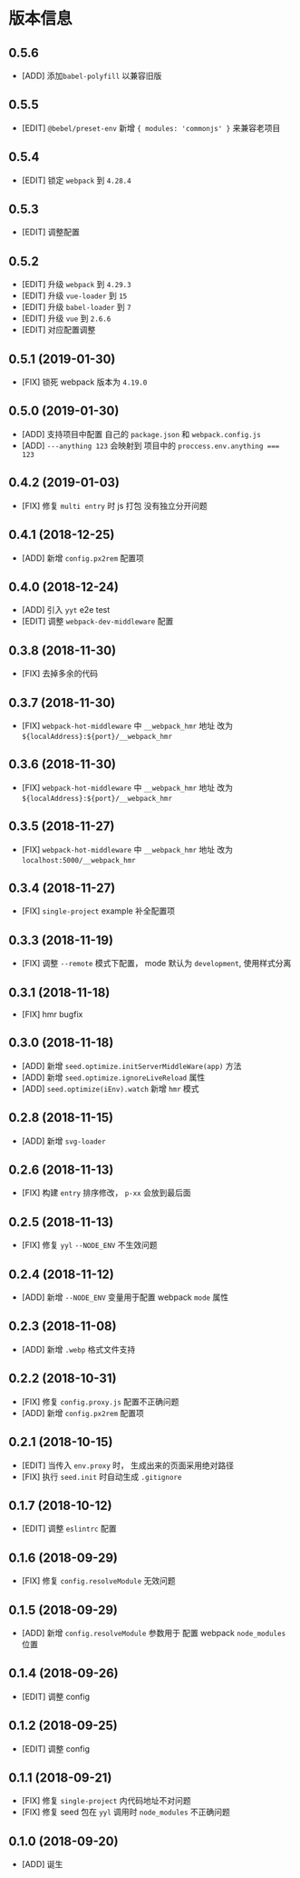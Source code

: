 # 版本信息
## 0.5.6
* [ADD] 添加`babel-polyfill` 以兼容旧版

## 0.5.5
* [EDIT] `@bebel/preset-env` 新增 `{ modules: 'commonjs' }` 来兼容老项目

## 0.5.4
* [EDIT] 锁定 `webpack` 到 `4.28.4`

## 0.5.3
* [EDIT] 调整配置

## 0.5.2
* [EDIT] 升级 `webpack` 到 `4.29.3`
* [EDIT] 升级 `vue-loader` 到 `15`
* [EDIT] 升级 `babel-loader` 到 `7`
* [EDIT] 升级 `vue` 到 `2.6.6`
* [EDIT] 对应配置调整

## 0.5.1 (2019-01-30)
* [FIX] 锁死 webpack 版本为 `4.19.0`

## 0.5.0 (2019-01-30)
* [ADD] 支持项目中配置 自己的 `package.json` 和 `webpack.config.js`
* [ADD] `---anything 123` 会映射到 项目中的 `proccess.env.anything === 123`

## 0.4.2 (2019-01-03)
* [FIX] 修复 `multi entry` 时 js 打包 没有独立分开问题

## 0.4.1 (2018-12-25)
* [ADD] 新增 `config.px2rem` 配置项

## 0.4.0 (2018-12-24)
* [ADD] 引入 `yyt` e2e test
* [EDIT] 调整 `webpack-dev-middleware` 配置

## 0.3.8 (2018-11-30)
* [FIX] 去掉多余的代码

## 0.3.7 (2018-11-30)
* [FIX] `webpack-hot-middleware` 中 `__webpack_hmr` 地址 改为 `${localAddress}:${port}/__webpack_hmr`

## 0.3.6 (2018-11-30)
* [FIX] `webpack-hot-middleware` 中 `__webpack_hmr` 地址 改为 `${localAddress}:${port}/__webpack_hmr`

## 0.3.5 (2018-11-27)
* [FIX] `webpack-hot-middleware` 中 `__webpack_hmr` 地址 改为 `localhost:5000/__webpack_hmr`

## 0.3.4 (2018-11-27)
* [FIX] `single-project` example 补全配置项

## 0.3.3 (2018-11-19)
* [FIX] 调整 `--remote` 模式下配置， mode 默认为 `development`, 使用样式分离

## 0.3.1 (2018-11-18)
* [FIX] hmr bugfix

## 0.3.0 (2018-11-18)
* [ADD] 新增 `seed.optimize.initServerMiddleWare(app)` 方法
* [ADD] 新增 `seed.optimize.ignoreLiveReload` 属性
* [ADD] `seed.optimize(iEnv).watch` 新增 `hmr` 模式

## 0.2.8 (2018-11-15)
* [ADD] 新增 `svg-loader`

## 0.2.6 (2018-11-13)
* [FIX] 构建 `entry` 排序修改， `p-xx` 会放到最后面

## 0.2.5 (2018-11-13)
* [FIX] 修复 `yyl` `--NODE_ENV` 不生效问题

## 0.2.4 (2018-11-12)
* [ADD] 新增 `--NODE_ENV` 变量用于配置 webpack `mode` 属性

## 0.2.3 (2018-11-08)
* [ADD] 新增 `.webp` 格式文件支持

## 0.2.2 (2018-10-31)
* [FIX] 修复 `config.proxy.js` 配置不正确问题
* [ADD] 新增 `config.px2rem` 配置项

## 0.2.1 (2018-10-15)
* [EDIT] 当传入 `env.proxy` 时， 生成出来的页面采用绝对路径
* [FIX] 执行 `seed.init` 时自动生成 `.gitignore`

## 0.1.7 (2018-10-12)
* [EDIT] 调整 `eslintrc` 配置

## 0.1.6 (2018-09-29)
* [FIX] 修复 `config.resolveModule` 无效问题

## 0.1.5 (2018-09-29)
* [ADD] 新增 `config.resolveModule` 参数用于 配置 webpack `node_modules` 位置

## 0.1.4 (2018-09-26)
* [EDIT] 调整 config

## 0.1.2 (2018-09-25)
* [EDIT] 调整 config

## 0.1.1 (2018-09-21)
* [FIX] 修复 `single-project` 内代码地址不对问题
* [FIX] 修复 seed 包在 `yyl` 调用时 `node_modules` 不正确问题

## 0.1.0 (2018-09-20)
* [ADD] 诞生
